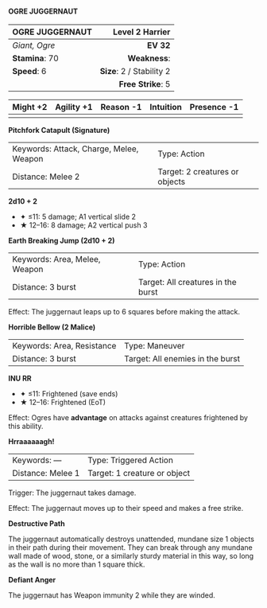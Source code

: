 #### OGRE JUGGERNAUT

| OGRE JUGGERNAUT |       **Level 2 Harrier** |
| :-------------- | ------------------------: |
| *Giant, Ogre*   |                 **EV 32** |
| **Stamina**: 70 |             **Weakness**: |
| **Speed**: 6    | **Size**: 2 / Stability 2 |
|                 |        **Free Strike**: 5 |

| **Might** +2 | **Agility** +1 | **Reason** -1 | **Intuition** | **Presence** -1 |
| ------------ | -------------- | ------------- | ------------- | --------------- |
|              |                |               |               |                 |

**Pitchfork Catapult (Signature)**

|                                         |                                |
| :-------------------------------------- | :----------------------------- |
| Keywords: Attack, Charge, Melee, Weapon | Type: Action                   |
| Distance: Melee 2                       | Target: 2 creatures or objects |

**2d10 + 2**

- ✦ ≤11: 5 damage; A1 vertical slide 2
- ★ 12–16: 8 damage; A2 vertical push 3

**Earth Breaking Jump (2d10 + 2)**

|                               |                                    |
| :---------------------------- | :--------------------------------- |
| Keywords: Area, Melee, Weapon | Type: Action                       |
| Distance: 3 burst             | Target: All creatures in the burst |

Effect: The juggernaut leaps up to 6 squares before making the attack.

**Horrible Bellow (2 Malice)**

|                            |                                  |
| :------------------------- | :------------------------------- |
| Keywords: Area, Resistance | Type: Maneuver                   |
| Distance: 3 burst          | Target: All enemies in the burst |

**INU RR**

- ✦ ≤11: Frightened (save ends)
- ★ 12–16: Frightened (EoT)

Effect: Ogres have **advantage** on attacks against creatures frightened by this ability.

**Hrraaaaaagh!**

|                   |                              |
| :---------------- | :--------------------------- |
| Keywords: —       | Type: Triggered Action       |
| Distance: Melee 1 | Target: 1 creature or object |

Trigger: The juggernaut takes damage.

Effect: The juggernaut moves up to their speed and makes a free strike.

**Destructive Path**

The juggernaut automatically destroys unattended, mundane size 1 objects in their path during their movement. They can break through any mundane wall made of wood, stone, or a similarly sturdy material in this way, so long as the wall is no more than 1 square thick.

**Defiant Anger**

The juggernaut has Weapon immunity 2 while they are winded.

